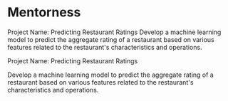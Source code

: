 # Mentorness
Project Name: Predicting Restaurant Ratings Develop a machine learning model to predict the aggregate rating of a restaurant based on various features related to the restaurant's characteristics and operations.

Project Name: Predicting Restaurant Ratings

Develop a machine learning model to predict the aggregate rating of a restaurant based on various features related to the restaurant's characteristics and operations.
